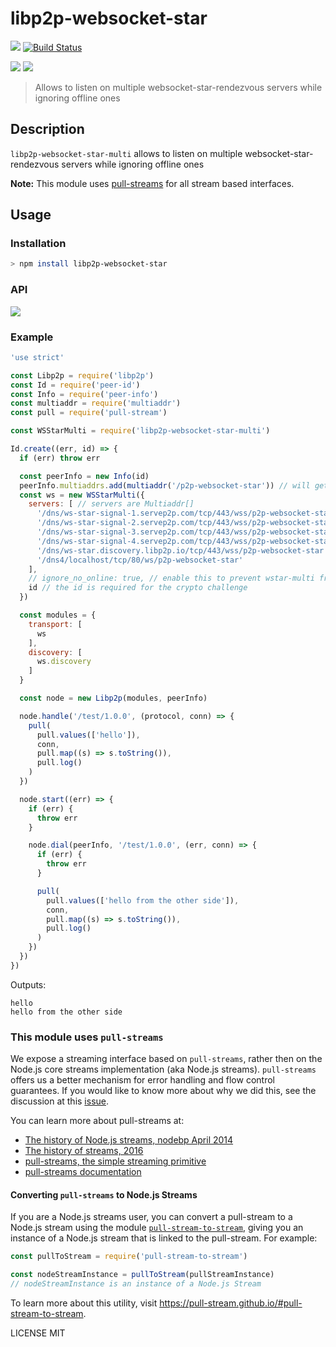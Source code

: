 # libp2p-websocket-star

[![](https://img.shields.io/badge/made%20by-mkg20001-blue.svg?style=flat-square)](http://ipn.io)
[![Build Status](https://travis-ci.org/libp2p/js-libp2p-websocket-star.svg?style=flat-square)](https://travis-ci.org/libp2p/js-libp2p-websocket-star)

![](https://raw.githubusercontent.com/libp2p/interface-connection/master/img/badge.png)
![](https://raw.githubusercontent.com/libp2p/interface-transport/master/img/badge.png)

> Allows to listen on multiple websocket-star-rendezvous servers while ignoring offline ones

## Description

`libp2p-websocket-star-multi` allows to listen on multiple websocket-star-rendezvous servers while ignoring offline ones

**Note:** This module uses [pull-streams](https://pull-stream.github.io) for all stream based interfaces.

## Usage

### Installation

```bash
> npm install libp2p-websocket-star
```

### API

[![](https://raw.githubusercontent.com/libp2p/interface-transport/master/img/badge.png)](https://github.com/libp2p/interface-transport)

### Example

```js
'use strict'

const Libp2p = require('libp2p')
const Id = require('peer-id')
const Info = require('peer-info')
const multiaddr = require('multiaddr')
const pull = require('pull-stream')

const WSStarMulti = require('libp2p-websocket-star-multi')

Id.create((err, id) => {
  if (err) throw err

  const peerInfo = new Info(id)
  peerInfo.multiaddrs.add(multiaddr('/p2p-websocket-star')) // will get replaced to the multiaddr of the individual servers
  const ws = new WSStarMulti({
    servers: [ // servers are Multiaddr[]
      '/dns/ws-star-signal-1.servep2p.com/tcp/443/wss/p2p-websocket-star',
      '/dns/ws-star-signal-2.servep2p.com/tcp/443/wss/p2p-websocket-star',
      '/dns/ws-star-signal-3.servep2p.com/tcp/443/wss/p2p-websocket-star',
      '/dns/ws-star-signal-4.servep2p.com/tcp/443/wss/p2p-websocket-star',
      '/dns/ws-star.discovery.libp2p.io/tcp/443/wss/p2p-websocket-star',
      '/dns4/localhost/tcp/80/ws/p2p-websocket-star'
    ],
    // ignore_no_online: true, // enable this to prevent wstar-multi from returning a listen error if no servers are online
    id // the id is required for the crypto challenge
  })

  const modules = {
    transport: [
      ws
    ],
    discovery: [
      ws.discovery
    ]
  }

  const node = new Libp2p(modules, peerInfo)

  node.handle('/test/1.0.0', (protocol, conn) => {
    pull(
      pull.values(['hello']),
      conn,
      pull.map((s) => s.toString()),
      pull.log()
    )
  })

  node.start((err) => {
    if (err) {
      throw err
    }

    node.dial(peerInfo, '/test/1.0.0', (err, conn) => {
      if (err) {
        throw err
      }

      pull(
        pull.values(['hello from the other side']),
        conn,
        pull.map((s) => s.toString()),
        pull.log()
      )
    })
  })
})
```

Outputs:
```
hello
hello from the other side
```

### This module uses `pull-streams`

We expose a streaming interface based on `pull-streams`, rather then on the Node.js core streams implementation (aka Node.js streams). `pull-streams` offers us a better mechanism for error handling and flow control guarantees. If you would like to know more about why we did this, see the discussion at this [issue](https://github.com/ipfs/js-ipfs/issues/362).

You can learn more about pull-streams at:

- [The history of Node.js streams, nodebp April 2014](https://www.youtube.com/watch?v=g5ewQEuXjsQ)
- [The history of streams, 2016](http://dominictarr.com/post/145135293917/history-of-streams)
- [pull-streams, the simple streaming primitive](http://dominictarr.com/post/149248845122/pull-streams-pull-streams-are-a-very-simple)
- [pull-streams documentation](https://pull-stream.github.io/)

#### Converting `pull-streams` to Node.js Streams

If you are a Node.js streams user, you can convert a pull-stream to a Node.js stream using the module [`pull-stream-to-stream`](https://github.com/pull-stream/pull-stream-to-stream), giving you an instance of a Node.js stream that is linked to the pull-stream. For example:

```js
const pullToStream = require('pull-stream-to-stream')

const nodeStreamInstance = pullToStream(pullStreamInstance)
// nodeStreamInstance is an instance of a Node.js Stream
```

To learn more about this utility, visit https://pull-stream.github.io/#pull-stream-to-stream.

LICENSE MIT
